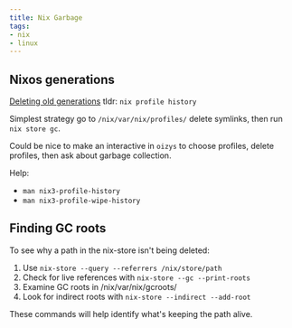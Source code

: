 ```yaml
---
title: Nix Garbage
tags:
- nix
- linux
---
```


## Nixos generations

[Deleting old generations](https://discourse.nixos.org/t/list-and-delete-nixos-generations/29637/2)
tldr: `nix profile history`

Simplest strategy go to `/nix/var/nix/profiles/` delete symlinks, then run `nix store gc`.

Could be nice to make an interactive in `oizys` to choose profiles, delete profiles, then ask about garbage collection.

Help:
- `man nix3-profile-history`
- `man nix3-profile-wipe-history`

## Finding GC roots

To see why a path in the nix-store isn't being deleted:

1. Use `nix-store --query --referrers /nix/store/path`
2. Check for live references with `nix-store --gc --print-roots`
3. Examine GC roots in /nix/var/nix/gcroots/
4. Look for indirect roots with `nix-store --indirect --add-root`

These commands will help identify what's keeping the path alive.
